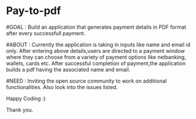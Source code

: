 # Pay-to-pdf

#GOAL : Build an application that generates payment details in PDF format after every successfull payment.

#ABOUT : Currently the application is taking in inputs like name and email id only. After entering above details,users are directed to a payment window where they can choose                from a variety of payment options like netbanking, wallets, cards etc.
                                                                                  After successful completion of payment,the application builds a pdf having the associated name and email.
                                                                                  
#NEED : Inviting the open source community to work on additional functionalities. 
        Also look into the issues listed. 

Happy Coding :)

Thank you.
